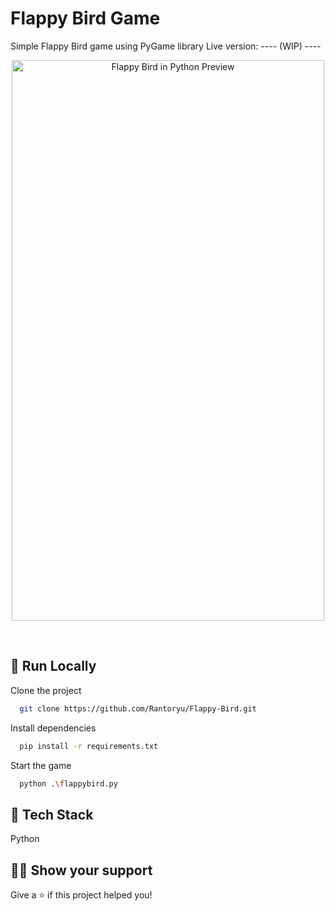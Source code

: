 #  Flappy Bird Game

Simple Flappy Bird game using PyGame library
Live version: ---- (WIP) ----

<p align="center">
<img src="Flappy_Bird_Preview.gif" width="500" height="897" alt="Flappy Bird in Python Preview"/>
</p>

<br>

## 🚀 Run Locally

Clone the project

```bash
  git clone https://github.com/Rantoryu/Flappy-Bird.git
```

Install dependencies

```bash
  pip install -r requirements.txt
```

Start the game

```bash
  python .\flappybird.py
```

## 📝 Tech Stack

Python


## 👨‍🚀 Show your support

Give a ⭐️ if this project helped you!
